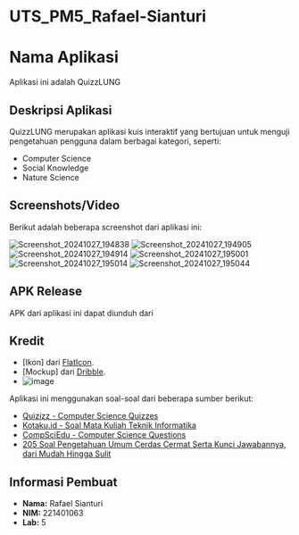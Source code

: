 # UTS_PM5_Rafael-Sianturi

# Nama Aplikasi
Aplikasi ini adalah QuizzLUNG

## Deskripsi Aplikasi
QuizzLUNG merupakan aplikasi kuis interaktif yang bertujuan untuk menguji pengetahuan pengguna dalam berbagai kategori, seperti:
- Computer Science
- Social Knowledge
- Nature Science

## Screenshots/Video
Berikut adalah beberapa screenshot dari aplikasi ini:

![Screenshot_20241027_194838](https://github.com/user-attachments/assets/d68ccdcf-e567-4fcc-a44e-1bb1cfbfc5df)
![Screenshot_20241027_194905](https://github.com/user-attachments/assets/9b0861a3-e83e-4a11-a145-67e586cf43c8)
![Screenshot_20241027_194914](https://github.com/user-attachments/assets/0f037634-25f4-4c3e-899e-3d43425c6464)
![Screenshot_20241027_195001](https://github.com/user-attachments/assets/8ae2ae84-c498-49f1-8268-df2893067d96)
![Screenshot_20241027_195014](https://github.com/user-attachments/assets/cea73be4-4b0e-41ef-a7bc-5098be794cd8)
![Screenshot_20241027_195044](https://github.com/user-attachments/assets/4df3f369-66ae-4a5b-889e-a041bb8f80dd)


## APK Release
APK dari aplikasi ini dapat diunduh dari 

## Kredit
- [Ikon] dari [FlatIcon](flaticon.com).
- [Mockup] dari [Dribble](https://dribbble.com/shots/8800506-quiz-app-design-ui).
- ![image](https://github.com/user-attachments/assets/e2c60bc8-7896-47a8-99d4-5d7768269cf3)

Aplikasi ini menggunakan soal-soal dari beberapa sumber berikut:
- [Quizizz - Computer Science Quizzes](https://quizizz.com/admin/search/computer%20science?source=MainHeader&page=QuizPage&searchSource=normal&arid=098064c8-551f-4f60-8e6a-18503a319cfc&apos&contentTypes=["quiz","presentation","video-quiz","reading-quiz"]&grades=["13"])  
- [Kotaku.id - Soal Mata Kuliah Teknik Informatika](https://www.kotaku.id/soal-mata-kuliah-teknik-informatika/)  
- [CompSciEdu - Computer Science Questions](https://compsciedu.com/AllCategories)
- [205 Soal Pengetahuan Umum Cerdas Cermat Serta Kunci Jawabannya, dari Mudah Hingga Sulit](https://mamikos.com/info/soal-pengetahuan-umum-cerdas-cermat-pljr/)

## Informasi Pembuat
- **Nama:** Rafael Sianturi  
- **NIM:** 221401063  
- **Lab:** 5
